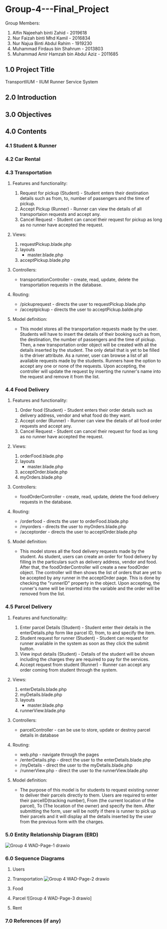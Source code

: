 # Group-4---Final_Project
Group Members:
1. Alfin Najeehah binti Zahid           - 2019618
2. Nur Faizah binti Mhd Kamil           - 2016834
3. Nur Najua Binti Abdul Rahim          - 1919230
4. Muhammad Firdaus bin Shahrum         - 2013803
5. Muhammad Amir Hamzah bin Abdul Aziz  - 2011685

## 1.0 Project Title

TransportIIUM - IIUM Runner Service System

## 2.0 Introduction

## 3.0 Objectives

## 4.0 Contents

### 4.1 Student & Runner

### 4.2 Car Rental

### 4.3 Transportation
1) Features and functionality: 
      1. Request for pickup (Student) - Student enters their destination details such as from, to, number of passengers and the time of pickup.
      2. Accept Pickup (Runner) - Runner can view the details of all transportaion requests and accept any.
      3. Cancel Request - Student can cancel their request for pickup as long as no runner have accepted the request.
  
2) Views: 
      1. requestPickup.blade.php
      2. layouts
            - master.blade.php
      3. acceptPickup.blade.php

3) Controllers: 
      * transportationController - create, read, update, delete the transportation requests in the database.

4) Routing:
      * /pickuprequest - directs the user to requestPickup.blade.php
      * /acceptpickup - directs the user to acceptPickup.balde.php
      
5) Model definition:   
      * This model stores all the transportation requests made by the user. Students will have to insert the details of their booking such as from, the destination,           the number of passengers and the time of pickup. Then, a new transportation order object will be created with all the details inserted by the student. The only         detail that is yet to be filled is the driver attribute. As a runner, user can browse a list of all available requests made by the students. Runners have the           option to accept any one or none of the requests. Upon accepting, the controller will update the request by inserting the runner's name into the request and           remove it from the list.

### 4.4 Food Delivery
1) Features and functionality: 
      1. Order food (Student) - Student enters their order details such as delivery address, vendor and what food do they want.
      2. Accept order (Runner) - Runner can view the details of all food order requests and accept any.
      3. Cancel Request - Student can cancel their request for food as long as no runner have accepted the request.
  
2) Views: 
      1. orderFood.blade.php
      2. layouts
            - master.blade.php
      3. acceptOrder.blade.php
      4. myOrders.blade.php

3) Controllers: 
      * foodOrderController - create, read, update, delete the food delivery requests in the database.

4) Routing:
      * /orderfood - directs the user to orderFood.blade.php
      * /myorders - directs the user to myOrders.blade.php
      * /acceptorder - directs the user to acceptOrder.blade.php
      
5) Model definition:   
      * This model stores all the food delivery requests made by the student. As student, users can create an order for food delivery by filling in the particulars             such as delivery address, vendor and food. After that, the foodOrderController will create a new foodOrder object. The controller will then shows the list of           orders that are yet to be accepted by any runner in the acceptOrder page. This is done by checking the "runnerID" property in the object. Upon accepting, the           runner's name will be inserted into the variable and the order will be removed from the list.


### 4.5 Parcel Delivery
1) Features and functionality: 
      1. Enter parcel Details (Student) - Student enter their details in the enterDetails.php form like parcel ID, from, to and specify the item.
      2. Student request for runner (Student) - Student can request for runner available in the system as soon as they click the submit button.
      3. View input details (Student) - Details of the student will be shown including the charges they are required to pay for the services.
      4. Accept request from student (Runner) - Runner can accept any order coming from student through the system.
  
2) Views: 
      1. enterDetails.blade.php
      2. myDetails.blade.php
      3. layouts
            * master.blade.php
      4. runnerView.blade.php 

3) Controllers: 
      * parcelController - can be use to store, update or destroy parcel details in database

4) Routing:
      * web.php - navigate through the pages 
      * /enterDetails.php - direct the user to the enterDetails.blade.php
      * /myDetails - direct the user to the myDetails.blade.php
      * /runnerView.php - direct the user to the runnerView.blade.php

5) Model definition:   
      * The purpose of this model is for students to request existing runner to deliver their parcels directly to them. Users are required to enter their parcelID(tracking number), From (the current location of the parcel), To (The location of the owner) and specify the item. After submitting the form, user will be notify if there is runner to pick up their parcels and it will display all the details inserted by the user from the previous form with the charges.

### 5.0 Entity Relationship Diagram (ERD) 

![Group 4 WAD-Page-1 drawio](https://user-images.githubusercontent.com/104126603/170981800-81a83ccf-5768-4500-b40a-2048df25aa3c.png)


### 6.0 Sequence Diagrams
1. Users

2. Transportation
      ![Group 4 WAD-Page-2 drawio](https://user-images.githubusercontent.com/104126603/170878191-02da8f1a-908e-49cc-939a-eebb8af5e0c5.png)

3. Food

4. Parcel
      ![Group 4 WAD-Page-3 drawio]


5. Rent
### 7.0 References (if any)


